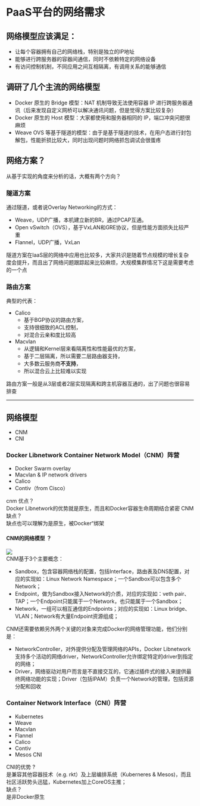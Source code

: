 # PaaS平台的网络需求 
## 网络模型应该满足：
- 让每个容器拥有自己的网络栈，特别是独立的IP地址  
- 能够进行跨服务器的容器间通信，同时不依赖特定的网络设备  
- 有访问控制机制，不同应用之间互相隔离，有调用关系的能够通信 

## 调研了几个主流的网络模型  
- Docker 原生的 Bridge 模型：NAT 机制导致无法使用容器 IP 进行跨服务器通讯（后来发现自定义网桥可以解决通讯问题，但是觉得方案比较复杂）
- Docker 原生的 Host 模型：大家都使用和服务器相同的 IP，端口冲突问题很麻烦  
- Weave OVS 等基于隧道的模型：由于是基于隧道的技术，在用户态进行封包解包，性能折损比较大，同时出现问题时网络抓包调试会很蛋疼 

## 网络方案？  
从基于实现的角度来分析的话，大概有两个方向？  
### 隧道方案 
通过隧道，或者说Overlay Networking的方式：  
- Weave，UDP广播，本机建立新的BR，通过PCAP互通。
- Open vSwitch（OVS），基于VxLAN和GRE协议，但是性能方面损失比较严重
- Flannel，UDP广播，VxLan   

隧道方案在IaaS层的网络中应用也比较多，大家共识是随着节点规模的增长复杂度会提升，而且出了网络问题跟踪起来比较麻烦，大规模集群情况下这是需要考虑的一个点  
### 路由方案 
典型的代表：  
- Calico
    - 基于BGP协议的路由方案，
    - 支持很细致的ACL控制，
    - 对混合云亲和度比较高  
- Macvlan
    - 从逻辑和Kernel层来看隔离性和性能最优的方案，
    - 基于二层隔离，所以需要二层路由器支持，
    - 大多数云服务商**不支持**，
    - 所以混合云上比较难以实现  

路由方案一般是从3层或者2层实现隔离和跨主机容器互通的，出了问题也很容易排查
****
## 网络模型  
- CNM 
- CNI 

### Docker Libnetwork Container Network Model（CNM）阵营 
- Docker Swarm overlay  
- Macvlan & IP network drivers  
- Calico  
- Contiv（from Cisco） 

cnm 优点？  
Docker Libnetwork的优势就是原生，而且和Docker容器生命周期结合紧密
CNM 缺点？  
缺点也可以理解为是原生，被Docker“绑架  
#### CNM的网络模型  ？  
![](https://note.youdao.com/yws/public/resource/ca7c2468223e3c4a80c4e24b70ff9608/xmlnote/79BEC5E433AC4D6CB7AF88FDB63A722D/20230)  
CNM基于3个主要概念： 
- Sandbox，包含容器网络栈的配置，包括Interface，路由表及DNS配置，对应的实现如：Linux Network Namespace；一个Sandbox可以包含多个Network；
- Endpoint，做为Sandbox接入Network的介质，对应的实现如：veth pair、TAP；一个Endpoint只能属于一个Network，也只能属于一个Sandbox；
- Network，一组可以相互通信的Endpoints；对应的实现如：Linux bridge、VLAN；Network有大量Endpoint资源组成；

CNM还需要依赖另外两个关键的对象来完成Docker的网络管理功能，他们分别是：
- NetworkController，对外提供分配及管理网络的APIs，Docker Libnetwork支持多个活动的网络driver，NetworkController允许绑定特定的driver到指定的网络；
- Driver，网络驱动对用户而言是不直接交互的，它通过插件式的接入来提供最终网络功能的实现；Driver（包括IPAM）负责一个Network的管理，包括资源分配和回收





### Container Network Interface（CNI）阵营

- Kubernetes  
- Weave  
- Macvlan  
- Flannel  
- Calico  
- Contiv  
- Mesos CNI  

CNI的优势  ?  
是兼容其他容器技术（e.g. rkt）及上层编排系统（Kuberneres & Mesos)，而且社区活跃势头迅猛，Kubernetes加上CoreOS主推；  
缺点？  
是非Docker原生



